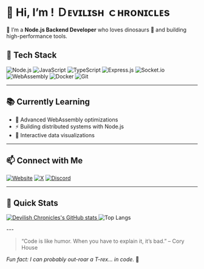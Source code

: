 <!--
  Hi there 👋, welcome to my profile!
  Feel free to customize this however you like.
-->

# 👋 Hi, I’m **! Ｄᴇᴠɪʟɪѕʜ ｃʜʀᴏɴɪᴄʟᴇѕ**

🔭 I’m a **Node.js Backend Developer** who loves dinosaurs 🦖 and building high-performance tools.

## 🚀 Tech Stack

<p align="left">
  <img alt="Node.js" src="https://img.shields.io/badge/Node.js-339933?logo=node.js&logoColor=white" />
  <img alt="JavaScript" src="https://img.shields.io/badge/JavaScript-F7DF1E?logo=javascript&logoColor=black" />
  <img alt="TypeScript" src="https://img.shields.io/badge/TypeScript-3178C6?logo=typescript&logoColor=white" />
  <img alt="Express.js" src="https://img.shields.io/badge/Express-000000?logo=express&logoColor=white" />
  <img alt="Socket.io" src="https://img.shields.io/badge/Socket.io-010101?logo=socket.io&logoColor=white" />
  <img alt="WebAssembly" src="https://img.shields.io/badge/WebAssembly-654FF0?logo=webassembly&logoColor=white" />
  <img alt="Docker" src="https://img.shields.io/badge/Docker-2496ED?logo=docker&logoColor=white" />
  <img alt="Git" src="https://img.shields.io/badge/Git-F05032?logo=git&logoColor=white" />
</p>

---

## 📚 Currently Learning

- 🔧 Advanced WebAssembly optimizations  
- ⚡ Building distributed systems with Node.js  
- 🎨 Interactive data visualizations  

---

## 📫 Connect with Me

<p align="left">
  <a href="https://devil.developer.li/"><img alt="Website" src="https://img.shields.io/badge/Website-24A0ED?logo=internet-explorer&logoColor=white" /></a>
  <a href="https://x.com/Darknessking132"><img alt="X" src="https://img.shields.io/badge/X-000000?logo=x&logoColor=white" /></a>
  <a href="https://discordapp.com/users/1083342294951927881"><img alt="Discord" src="https://img.shields.io/badge/Discord-5865F2?logo=discord&logoColor=white" /></a>
</p>

---
## 🌟 Quick Stats

<p align="left">
  <a href="https://github.com/Darknessking13">
    <img alt="Devilish Chronicles's GitHub stats" src="https://github-readme-stats.vercel.app/api?username=Darknessking13&show_icons=true&theme=dark&hide_rank=false&count_private=true" />
  </a>
  <img alt="Top Langs" src="https://github-readme-stats.vercel.app/api/top-langs/?username=Darknessking13&langs_count=6&theme=dark&layout=compact" />
</p>
---

> “Code is like humor. When you have to explain it, it’s bad.” – Cory House  

*Fun fact: I can probably out-roar a T-rex… in code.* 🦖
